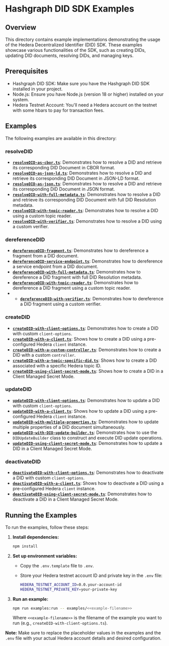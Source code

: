 # Hashgraph DID SDK Examples

## Overview

This directory contains example implementations demonstrating the usage of the Hedera Decentralized Identifier (DID) SDK. These examples showcase various functionalities of the SDK, such as creating DIDs, updating DID documents, resolving DIDs, and managing keys.

## Prerequisites

- Hashgraph DID SDK: Make sure you have the Hashgraph DID SDK installed in your project.
- Node.js: Ensure you have Node.js (version 18 or higher) installed on your system.
- Hedera Testnet Account: You'll need a Hedera account on the testnet with some hbars to pay for transaction fees.

## Examples

The following examples are available in this directory:

### resolveDID

- **[`resolveDID-as-cbor.ts`](./resolveDID-as-cbor.ts)**: Demonstrates how to resolve a DID and retrieve its corresponding DID Document in CBOR format.
- **[`resolveDID-as-json-ld.ts`](./resolveDID-as-json-ld.ts)**: Demonstrates how to resolve a DID and retrieve its corresponding DID Document in JSON-LD format.
- **[`resolveDID-as-json.ts`](./resolveDID-as-json.ts)**: Demonstrates how to resolve a DID and retrieve its corresponding DID Document in JSON format.
- **[`resolveDID-with-full-metadata.ts`](./resolveDID-with-full-metadata.ts)**: Demonstrates how to resolve a DID and retrieve its corresponding DID Document with full DID Resolution metadata.
- **[`resolveDID-with-topic-reader.ts`](./resolveDID-with-topic-reader.ts)**: Demonstrates how to resolve a DID using a custom topic reader.
- **[`resolveDID-with-verifier.ts`](./resolveDID-with-verifier.ts)**: Demonstrates how to resolve a DID using a custom verifier.

### dereferenceDID

- **[`dereferenceDID-fragment.ts`](./dereferenceDID-fragment.ts)**: Demonstrates how to dereference a fragment from a DID document.
- **[`dereferenceDID-service-endpoint.ts`](./dereferenceDID-service-endpoint.ts)**: Demonstrates how to dereference a service endpoint from a DID document.
- **[`dereferenceDID-with-full-metadata.ts`](./dereferenceDID-with-full-metadata.ts)**: Demonstrates how to dereference a DID fragment with full DID Resolution metadata.
- **[`dereferenceDID-with-topic-reader.ts`](./dereferenceDID-with-topic-reader.ts)**: Demonstrates how to dereference a DID fragment using a custom topic reader.
- - **[`dereferenceDID-with-verifier.ts`](./dereferenceDID-with-verifier.ts)**: Demonstrates how to dereference a DID fragment using a custom verifier.

### createDID

- **[`createDID-with-client-options.ts`](./createDID-with-client-options.ts)**: Demonstrates how to create a DID with custom `client-options`.
- **[`createDID-with-a-client.ts`](./createDID-with-a-client.ts)**: Shows how to create a DID using a pre-configured Hedera `client` instance.
- **[`createDID-with-a-custom-controller.ts`](./createDID-with-a-custom-controller.ts)**: Demonstrates how to create a DID with a custom `controller`.
- **[`createDID-with-a-topic-specific-did.ts`](./createDID-with-a-topic-specific-did.ts)**: Shows how to create a DID associated with a specific Hedera topic ID.
- **[`createDID-using-client-secret-mode.ts`](./createDID-using-client-secret-mode.ts)**: Shows how to create a DID in a Client Managed Secret Mode.

### updateDID

- **[`updateDID-with-client-options.ts`](./updateDID-with-client-options.ts)**: Demonstrates how to update a DID with custom `client-options`.
- **[`updateDID-with-a-client.ts`](./updateDID-with-a-client.ts)**: Shows how to update a DID using a pre-configured Hedera `client` instance.
- **[`updateDID-with-multiple-properties.ts`](./updateDID-with-multiple-properties.ts)**: Demonstrates how to update multiple properties of a DID document simultaneously.
- **[`updateDID-with-DID-update-builder.ts`](./updateDID-with-DID-update-builder.ts)**: Demonstrates how to use the `DIDUpdateBuilder` class to construct and execute DID update operations.
- **[`updateDID-using-client-secret-mode.ts`](./updateDID-using-client-secret-mode.ts)**: Demonstrates how to update a DID in a Client Managed Secret Mode.

### deactivateDID

- **[`deactivateDID-with-client-options.ts`](./deactivateDID-with-client-options.ts)**: Demonstrates how to deactivate a DID with custom `client-options`.
- **[`deactivateDID-with-a-client.ts`](./deactivateDID-with-a-client.ts)**: Shows how to deactivate a DID using a pre-configured Hedera `client` instance.
- **[`deactivateDID-using-client-secret-mode.ts`](./deactivateDID-using-client-secret-mode.ts)**: Demonstrates how to deactivate a DID in a Client Managed Secret Mode.

## Running the Examples

To run the examples, follow these steps:

1.  **Install dependencies:**

    ```bash
    npm install
    ```

2.  **Set up environment variables:**

    - Copy the `.env.template` file to `.env`.
    - Store your Hedera testnet account ID and private key in the `.env` file:

      ```bash
      HEDERA_TESTNET_ACCOUNT_ID=0.0.your-account-id
      HEDERA_TESTNET_PRIVATE_KEY=your-private-key
      ```

3.  **Run an example:**

    ```bash
    npm run examples:run -- examples/<<example-filename>>
    ```

    Where `<<example-filename>>` is the filename of the example you want to run (e.g., `createDID-with-client-options.ts`).

**Note:** Make sure to replace the placeholder values in the examples and the `.env` file with your actual Hedera account details and desired configuration.
